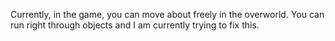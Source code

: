 Currently, in the game, you can move about freely in the overworld. You can run right through objects and I am currently trying to fix this.
